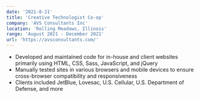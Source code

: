 ```yaml
---
date: '2021-8-21'
title: 'Creative Technologist Co-op'
company: 'AVS Consultants Inc'
location: 'Rolling Meadows, Illinois'
range: 'August 2021 - December 2021'
url: 'https://avsconsultants.com/'
---
```


- Developed and maintained code for in-house and client websites primarily using HTML, CSS, Sass, JavaScript, and jQuery
- Manually tested sites in various browsers and mobile devices to ensure cross-browser compatibility and responsiveness
- Clients included JetBlue, Lovesac, U.S. Cellular, U.S. Department of Defense, and more
